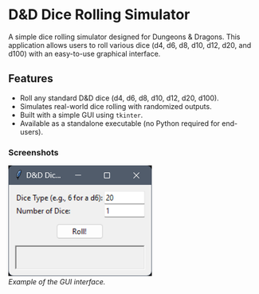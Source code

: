 # D&D Dice Rolling Simulator

A simple dice rolling simulator designed for Dungeons & Dragons. This application allows users to roll various dice (d4, d6, d8, d10, d12, d20, and d100) with an easy-to-use graphical interface.

## Features

- Roll any standard D&D dice (d4, d6, d8, d10, d12, d20, d100).
- Simulates real-world dice rolling with randomized outputs.
- Built with a simple GUI using `tkinter`.
- Available as a standalone executable (no Python required for end-users).

### Screenshots

![Dice Rolling Simulator](./images/screenshot.png)  
*Example of the GUI interface.*
